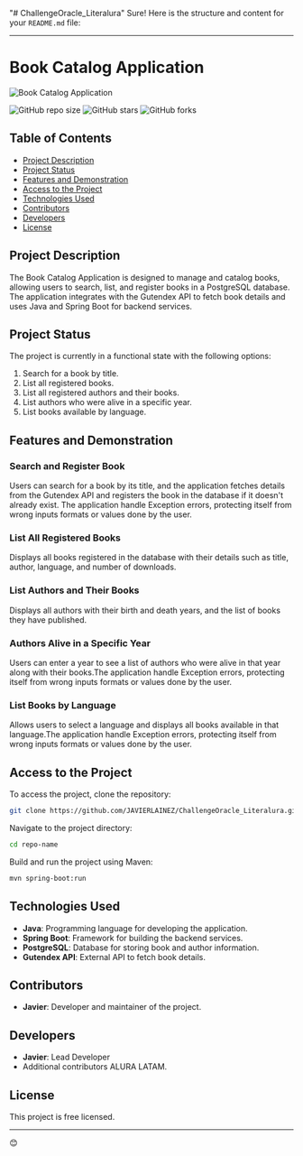 "# ChallengeOracle_Literalura" 
Sure! Here is the structure and content for your `README.md` file:

---

# Book Catalog Application

![Book Catalog Application](header-image.jpg)

![GitHub repo size](https://img.shields.io/github/repo-size/JAVIERLAINEZ/ChallengeOracle_Literalura)
![GitHub stars](https://img.shields.io/github/stars/JAVIERLAINEZ/ChallengeOracle_Literalura?style=social)
![GitHub forks](https://img.shields.io/github/forks/JAVIERLAINEZ/ChallengeOracle_Literalura?style=social)

## Table of Contents
- [Project Description](#project-description)
- [Project Status](#project-status)
- [Features and Demonstration](#features-and-demonstration)
- [Access to the Project](#access-to-the-project)
- [Technologies Used](#technologies-used)
- [Contributors](#contributors)
- [Developers](#developers)
- [License](#license)

## Project Description
The Book Catalog Application is designed to manage and catalog books, allowing users to search, list, and register books in a PostgreSQL database. The application integrates with the Gutendex API to fetch book details and uses Java and Spring Boot for backend services.

## Project Status
The project is currently in a functional state with the following options:
1. Search for a book by title.
2. List all registered books.
3. List all registered authors and their books.
4. List authors who were alive in a specific year.
5. List books available by language.

## Features and Demonstration
### Search and Register Book
Users can search for a book by its title, and the application fetches details from the Gutendex API and registers the book in the database if it doesn't already exist. The application handle Exception errors, protecting itself from wrong inputs formats or values done by the user.

### List All Registered Books
Displays all books registered in the database with their details such as title, author, language, and number of downloads.

### List Authors and Their Books
Displays all authors with their birth and death years, and the list of books they have published.

### Authors Alive in a Specific Year
Users can enter a year to see a list of authors who were alive in that year along with their books.The application handle Exception errors, protecting itself from wrong inputs formats or values done by the user.

### List Books by Language
Allows users to select a language and displays all books available in that language.The application handle Exception errors, protecting itself from wrong inputs formats or values done by the user.

## Access to the Project
To access the project, clone the repository:
```sh
git clone https://github.com/JAVIERLAINEZ/ChallengeOracle_Literalura.git
```
Navigate to the project directory:
```sh
cd repo-name
```
Build and run the project using Maven:
```sh
mvn spring-boot:run
```

## Technologies Used
- **Java**: Programming language for developing the application.
- **Spring Boot**: Framework for building the backend services.
- **PostgreSQL**: Database for storing book and author information.
- **Gutendex API**: External API to fetch book details.

## Contributors
- **Javier**: Developer and maintainer of the project.

## Developers
- **Javier**: Lead Developer
- Additional contributors ALURA LATAM.

## License
This project is free licensed.

---

😊
